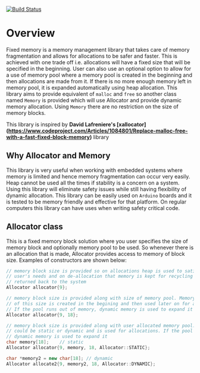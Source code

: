 [![Build Status](https://travis-ci.org/dhillondeep/fixed-memory.svg?branch=master)](https://travis-ci.org/dhillondeep/fixed-memory)

# Overview

Fixed memory is a memory management library that takes care of memory fragmentation and allows for allocations to be safer and faster.
This is achieved with one trade off i.e. allocations will have a fixed size that will be specified in the beginning.
User can also use an optional option to allow for a use of memory pool where a memory pool is created in the beginning and then allocations are made from it.
If there is no more enough memory left in memory pool, it is expanded automatically using heap allocation.
This library aims to provide equivalent of `malloc` and `free` so another class named `Memory` is provided which will use Allocator and provide dynamic memory allocation.
Using `Memory` there are no restriction on the size of memory blocks.

This library is inspired by **David Lafreniere's [xallocator] (https://www.codeproject.com/Articles/1084801/Replace-malloc-free-with-a-fast-fixed-block-memory)** library


## Why Allocator and Memory
This library is very useful when working with embedded systems where memory is limited and hence memory fragmentation can occur very easily.
Heap cannot be used all the times if stability is a concern on a system. Using this library will eliminate safety issues while still having flexibility of dynamic allocation.
This library can be easily used on `Arduino` boards and it is tested to be memory friendly and effective for that platform. On regular computers this library can have uses when writing safety critical code.
 

## Allocator class

This is a fixed memory block solution where you user specifies the size of memory block and optionally memory pool to be used.
So whenever there is an allocation that is made, Allocator provides access to memory of block size. Examples of constructors are shown below:

```cpp
// memory block size is provided so on allocations heap is used to satisfy
// user's needs and on de-allocation that memory is kept for recycling and not
// returned back to the system
Allocator allocator{9};
```

```cpp
// memory block size is provided along with size of memory pool. Memory pool
// of this size is created in the begining and then used later on for allocations.
// If the pool runs out of memory, dynamic memory is used to expand it
Allocator allocator{9, 18};
```

```cpp
// memory block size is provided along with user allocated memory pool. This pool
// could be static or dynamic and is used for allocations. If the pool runs out of memory, 
// dynamic memory is used to expand it
char memory[18];    // static
Allocator allocator{9, memory, 18, Allocator::STATIC};

char *memory2 = new char[18]; // dynamic
Allocator allocate2{9, memory2, 18, Allocator::DYNAMIC};
```





